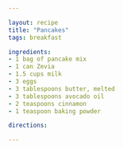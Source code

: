 ```yaml
---

layout: recipe
title: "Pancakes"
tags: breakfast

ingredients:
- 1 bag of pancake mix
- 1 can Zevia
- 1.5 cups milk
- 3 eggs
- 3 tablespoons butter, melted
- 3 tablespoons avocado oil
- 2 teaspoons cinnamon
- 1 teaspoon baking powder

directions:

---
```


